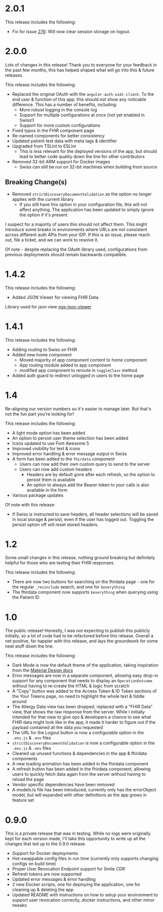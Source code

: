 <!--
 Copyright 2021 Omar Hoblos
 
 Licensed under the Apache License, Version 2.0 (the "License");
 you may not use this file except in compliance with the License.
 You may obtain a copy of the License at
 
     http://www.apache.org/licenses/LICENSE-2.0
 
 Unless required by applicable law or agreed to in writing, software
 distributed under the License is distributed on an "AS IS" BASIS,
 WITHOUT WARRANTIES OR CONDITIONS OF ANY KIND, either express or implied.
 See the License for the specific language governing permissions and
 limitations under the License.
-->

# 2.0.1
This release includes the following:
* Fix for issue [276](https://github.com/omarhoblos/swiss-on-fhir/issues/276): Will now clear session storage on logout.

# 2.0.0

Lots of changes in this release! Thank you to everyone for your feedback in the past few months, this has helped shaped what will go into this & future releases.

This release includes the following:

* Replaced the original OAuth with the `angular-auth-oidc-client`. To the end user & function of this app, this should not show any noticable difference. This has a number of benefits, including:
    * More robust logging in the console log
    * Support for multiple configurations at once (not yet enabled in Swiss!)
    * Support for more custom configurations
* Fixed typos in the FHIR component page
* Re-named components for better consistency
* Updated patient test data with meta tags & identifier
* Upgraded from TSLint to ESLint
    * This is less relevant for the deployed versions of the app, but should lead to better code quality down the line for other contributors
* Removed 32-bit ARM support for Docker images
    * Swiss can still be run on 32-bit machines when building from source

## Breaking Change(s)

* Removed `strictDiscoveryDocumentValidation` as the option no longer applies with the current library
    * If you still have this option in your configuration file, this will not affect anything. The application has been updated to simply ignore the option if it's present.

I suspect for a majority of users this should not affect them. This might introduce some breaks in environments where URLs are not consistent across different auth APIs from your IDP. If this is an issue, please reach out, file a ticket, and we can work to resolve it. 

Of note - despite replacing the OAuth library used, configurations from previous deployments should remain backwards compatible. 

# 1.4.2

This release includes the following:

* Added JSON Viewer for viewing FHIR Data.

Library used for json view [ngx-json-viewer](https://www.npmjs.com/package/ngx-json-viewer)

# 1.4.1

This release includes the following:

* Adding routing to Swiss on FHIR
* Added new home component
    * Moved majority of app component content to home component
    * App routing module added to app component
    * modified app component to reroute in `toggleClass` method
* Added auth guard to redirect unlogged in users to the home page

# 1.4

Re-aligning our version numbers so it's easier to manage later. But that's not the fun part you're looking for! 

This release includes the following:

* A light mode option has been added
* An option to persist user theme selection has been added
* Icons updated to use Font Awesome 5
* Improved visibility for text & icons
* Improved error handling & error message output in Swiss
* A form has been added to the `fhirdata` component
    * Users can now add their own custom query to send to the server
    * Users can now add custom headers
        * Headers are by default gone after each refresh, so the option to persist them is available
        * An option to always add the Bearer token to your calls is also available in the form
* Various package updates

Of note with this release:

* If Swiss is instructed to save headers, all header selections will be saved in local storage & persist, even if the user has logged out. Toggling the persist option off will reset stored headers.

# 1.2

Some small changes in this release, nothing ground breaking but definitely helpful for those who are testing their FHIR responses. 

This release includes the following:

* There are now two buttons for searching on the fhirdata page - one for the regular `_revinclude` search, and one for `$everything`
* The fhirdata component now supports `$everything` when querying using the Patient ID

# 1.0

The public release! Honestly, I was not expecting to publish this publicly initially, so a lot of code had to be refactored before this release. Overall a net positive, far happier with this release, and lays the groundwork for some neat stuff down the line.

This release includes the following:

* Dark Mode is now the default theme of the application, taking inspiration from the [Material Design docs](https://material.io/design/color/dark-theme.html#usage)
* Error messages are now in a separate component, allowing easy drop-in support for any component that needs to display an `OperationOutcome` without having to re-create the HTML & logic from scratch
* A "Copy" button was added to the Access Token & ID Token sections of the Your Tokens page, no need to highlight the whole text & fiddle around
* The Allergy Data view has been dropped, replaced with a "FHIR Data" view, that shows the raw response from the server. While I initially intended for that view to give ops & developers a chance to see what FHIR data might look like in the app, it made it harder to figure out if the payload contained all the data you requested
* The URL for the Logout button is now a configurable option in the `.env.js` & `.env` files
* `strictDiscoveryDocumentValidation` is now a configurable option in the `.env.js` & `.env` files
* Cleaned up unused functions & dependencies in the app & fhirdata components
* A new loading animation has been added in the fhirdata component
* A refresh button has been added in the fhirdata component, allowing users to quickly fetch data again from the server without having to reload the page
* Vendor specific dependencies have been removed
* A models.ts file has been introduced, currently only has the errorObject model, but will expanded with other definitions as the app grows in feature set

# 0.9.0

This is a private release that was in testing. While no logs were originally kept for each version made, I'll take this opportunity to write up all the changes that led up to the 0.9.0 release.

* Support for Docker deployments
* Hot-swappable config files in run time (currently only supports changing configs on build time)
* Proper User Revocation Endpoint support for Smile CDR
* Refresh tokens are now supported
* Updated error messages & error handling
* 2 new Docker scripts, one for deploying the application, one for cleaning up & deleting the app
* Updated README with instructions on how to setup your environment to support user revocation correctly, docker instructions,  and other minor tweaks

